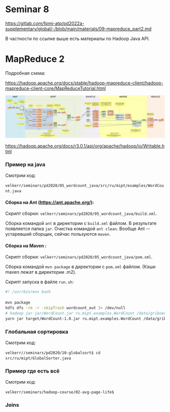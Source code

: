 # Seminar 8

https://gitlab.com/fpmi-atp/pd2022a-supplementary/global/-/blob/main/materials/09-mapreduce_part2.md

В частности по ссылке выше есть материалы по Hadoop Java API.

# MapReduce 2

Подробная схема:

https://hadoop.apache.org/docs/stable/hadoop-mapreduce-client/hadoop-mapreduce-client-core/MapReduceTutorial.html

<img width="1200" alt="image" src="../seminar-07/MapReduce-v3.png">


https://hadoop.apache.org/docs/r3.0.1/api/org/apache/hadoop/io/Writable.html

### Пример на java

Смотрим код:

`velkerr/seminars/pd2020/05_wordcount_java/src/ru/mipt/examples/WordCount.java`

#### Сборка на Ant (https://ant.apache.org/):

Скрипт сборки: `velkerr/seminars/pd2020/05_wordcount_java/build.xml`.

Сборка командой `ant` в директории с `build.xml` файлом. В результате появляется папка `jar`. Очистка командой `ant clean`. Вообще Ant --  устаревший сборщик, сейчас пользуются `maven`.

#### Сборка на Maven :

Скрипт сборки: `velkerr/seminars/pd2020/05_wordcount_java/pom.xml`.

Сборка командой `mvn package` в директории с `pom.xml` файлом. (Кэши maven лежат в директории .m2).

Скрипт запуска в файле `run.sh`:

```bash
#! /usr/bin/env bash

mvn package
hdfs dfs -rm -r -skipTrash wordcount_out 2> /dev/null
# hadoop jar jar/WordCount.jar ru.mipt.examples.WordCount /data/griboedov wordcount_out
yarn jar target/WordCount-1.0.jar ru.mipt.examples.WordCount /data/griboedov wordcount_out
```

### Глобальная сортировка

Смотрим код:

`velkerr//seminars/pd2020/10-globalsort$ cd src/ru/mipt/GlobalSorter.java`

### Пример где есть всё

Смотрим код:

`velkerr/seminars/hadoop-course/02-avg-page-life$`

### Joins
